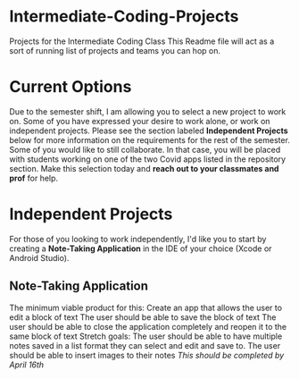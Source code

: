 # Intermediate-Coding-Projects
Projects for the Intermediate Coding Class
This Readme file will act as a sort of running list of projects and teams you can hop on.

# Current Options
Due to the semester shift, I am allowing you to select a new project to work on.
Some of you have expressed your desire to work alone, or work on independent projects.  Please see the section labeled **Independent Projects** below for more information on the requirements for the rest of the semester.
Some of you would like to still collaborate.  In that case, you will be placed with students working on one of the two Covid apps listed in the repository section.  Make this selection today and **reach out to your classmates and prof** for help.

# Independent Projects
For those of you looking to work independently, I'd like you to start by creating a **Note-Taking Application** in the IDE of your choice (Xcode or Android Studio).
## Note-Taking Application
The minimum viable product for this:
Create an app that allows the user to edit a block of text
The user should be able to save the block of text
The user should be able to close the application completely and reopen it to the same block of text
Stretch goals:
The user should be able to have multiple notes saved in a list format they can select and edit and save to.
The user should be able to insert images to their notes
*This should be completed by April 16th*
